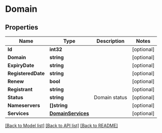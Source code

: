 # Domain

## Properties

Name | Type | Description | Notes
------------ | ------------- | ------------- | -------------
**Id** | **int32** |  | [optional] 
**Domain** | **string** |  | [optional] 
**ExpiryDate** | **string** |  | [optional] 
**RegisteredDate** | **string** |  | [optional] 
**Renew** | **bool** |  | [optional] 
**Registrant** | **string** |  | [optional] 
**Status** | **string** | Domain status | [optional] 
**Nameservers** | **[]string** |  | [optional] 
**Services** | [**DomainServices**](DomainServices.md) |  | [optional] 

[[Back to Model list]](../README.md#documentation-for-models) [[Back to API list]](../README.md#documentation-for-api-endpoints) [[Back to README]](../README.md)


